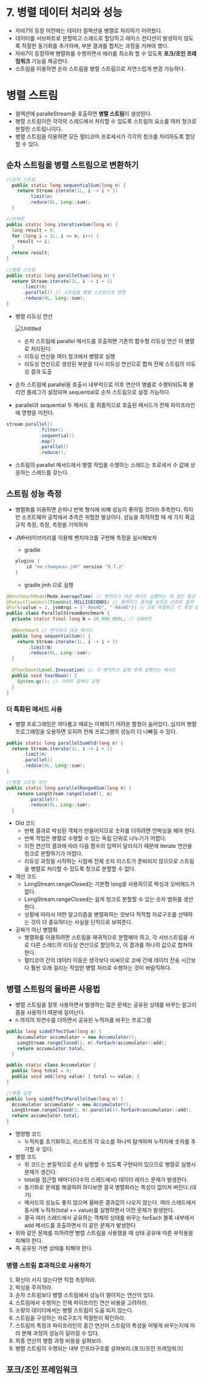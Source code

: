 # 7. 병렬 데이터 처리와 성능

- 자바7의 등장 이전에는 데이터 컬렉션을 병렬로 처리하기 어려웠다.
- 데이터를 서브파트로 분할하고 스레드로 할당하고 레이스 컨디션이 발생하지 않도록 적절한 동기화를 추가하며, 부분 결과를 합치는 과정을 거쳐야 했다.
- 자바7이 등장하며 병렬화를 수행하면서 에러를 최소화 할 수 있도록 **포크/조인 프레임워크** 기능을 제공한다.
- 스트림을 이용하면 순자 스트림을 병렬 스트림으로 자연스럽게 변경 가능하다.

# 병렬 스트림

- 컬렉션에 paralleStream을 호출하면 **병렬 스트림**이 생성된다.
- 병렬 스트림이란 각각의 스레드에서 처리할 수 있도록 스트림의 요소를 여러 청크로 분할한 스트림니이다.
- 병렬 스트림을 이용하면 모든 멀티코어 프로세서가 각각의 청크를 처리하도록 할당할 수 있다.

## 순차 스트림을 병렬 스트림으로 변환하기

```java
//순차 스트림
  public static long sequentialSum(long n) {
    return Stream.iterate(1L, i -> i + 1)
        .limit(n)
        .reduce(0L, Long::sum);
  }

//반복문
public static long iterativeSum(long n) {
  long result = 0;
  for (long i = 1L; i <= n; i++) {
    result += i;
  }
  return result;
}
  
//병렬 스트림
public static long parallelSum(long n) {
  return Stream.iterate(1L, i -> i + 1)
      .limit(n)
      .parallel() // 스트림을 병렬 스트림으로 변환
      .reduce(0L, Long::sum);
}
```

- 병렬 리듀싱 연산

  ![Untitled](./img/Untitled.png)

    - 순차 스트림에 parallel 메서드를 호출하면 기존의 함수형 리듀싱 연산 이 병렬로 처리된다.
    - 리듀싱 연산을 여러 청크에서 병렬로 실행
    - 리듀싱 연산으로 생성된 부분을 다시 리듀싱 연산으로 합쳐 전체 스트림의 리듀싱 결과 도출
- 순차 스트림에 parallel을 호출시 내부적으로 이후 연산이 병롤로 수행되되도록 불리언 플래그가 설정되며 sequential로 순차 스트림으로 설정 가능하다.
- parallel과 sequential 두 메서드 중 최종적으로 호출된 메서드가 전체 파이프라인에 영향을 미친다.

```java
stream.parallel()
			.filter()
			.sequential()
			.map()
			.parallel()
			.reduce();
```

- 스트림의 parallel 메서드에서 병렬 작업을 수행하는 스레드는 프로세서 수 값에 상응하는 스레드를 갖는다.

## 스트림 성능 측정

- 병렬화를 이용하면 순차나 반복 형식에 비해 성능이 좋아질 것이라 추측한다. 하지만 소프트웨어 공학에서 추측은 위험한 발상이다. 성능을 최적하할 때 세 가지 확금 규칙 측정, 측정, 측정을 기억하자
- JMH라이브러리를 이용해 벤치마크를 구현해 측정을 실시해보자
    - gradle

    ```java
    plugins {
        id "me.champeau.jmh" version "0.7.2"
    }
    ```

    - gradle jmh 으로 실행

```java
@BenchmarkMode(Mode.AverageTime) // 벤치마크 대상 메서드 실행하는 데 걸린 평균 시간 측정
@OutputTimeUnit(TimeUnit.MILLISECONDS) // 벤치마크 결과를 밀리초 단위로 출력
@Fork(value = 2, jvmArgs = {"-Xms4G", "-Xmx4G"}) // 2회 측정하고 각 측정 결과를 평균내어 반환
public class ParallelStreamBenchmark {
  private static final long N = 10_000_000L; // 1000만
  
  @Benchmark // 벤치마크 대상 메서드
  public long sequentialSum() {
    return Stream.iterate(1L, i -> i + 1)
        .limit(N)
        .reduce(0L, Long::sum);
  }
  
  @TearDown(Level.Invocation) // 각 벤치마크 실행 후에 실행되는 메서드
  public void tearDown() {
    System.gc(); // 가비지 컬렉터 실행
  }
}
```

### 더 특화된 메서드 사용

- 병렬 프로그래밍은 까다롭고 때로는 이해하기 어려운 함정이 숨어있다. 심지어 병렬 프로그래밍을 오용하면 오히려 전체 프로그램의 성능이 더 나빠질 수 있다.

```java
public static long parallelSumOld(long n) {
  return Stream.iterate(1L, i -> i + 1)
      .limit(n)
      .parallel()
      .reduce(0L, Long::sum);
}

//병렬 스트림 개선
public static long parallelRangedSum(long n) {
    return LongStream.rangeClosed(1, n)
        .parallel()
        .reduce(0L, Long::sum);
  }
```

- Old 코드
    - 반복 결과로 박싱된 객체가 만들어지므로 숫자를 더하려면 언박싱을 해야 한다.
    - 반복 작업은 병렬로 수행할 수 있는 독립 단위로 나누기가 어렵다.
    - 이전 연산의 결과에 따라 다음 함수의 입력이 달라지기 때문에 iterate 연산을 청크로 분할하기가 어렵다.
    - 리듀싱 과정을 시작하는 시점에 전체 숫자 리스트가 준비되지 않으므로 스트림을 병렬로 처리할 수 있도록 청크로 분할할 수 없다.
- 개선 코드
    - LongStream.rangeClosed는 기본형 long을 사용하므로 박싱과 오버헤드가 없다.
    - LongStream.rangeClosed는 쉽게 청크로 분할할 수 있는 숫자 범위를 생산한다.
    - 상황에 따라서 어떤 알고리즘을 병렬화하는 것보다 적적할 자료구조를 선택하는 것이 더 중요하다는 사실을 단적으로 보여준다.
- 공짜가 아닌 병렬화
    - 병렬화를 이용하려면 스트림을 재귀적으로 분할해야 하고,  각 서브스트림을 서로 다른 스레드의 리듀싱 연산으로 할당하고, 이 결과를 하나의 값으로 합쳐야 한다.
    - 멀티코어 간의 데이터 이동은 생각보다 비싸므로 코에 간에 데이터 전송 시간보다 훨씬 오래 걸리는 작업만 병렬 처리로 수행하는 것이 바람직하다.

## 병렬 스트림의 올바른 사용법

- 병렬 스트림을 잘못 사용하면서 발생하는 많은 문제는 공유된 상태를 바꾸는 알고리즘을 사용하기 때문에 일어난다.
- n 까지의 자연수를 더하면서 공유된 누적자를 바꾸는 프로그램

```java
public long sideEffectSum(long n) {
    Accumulator accumulator = new Accumulator();
    LongStream.rangeClosed(1, n).forEach(accumulator::add);
    return accumulator.total;
  }

public static class Accumulator {
  public long total = 0;
  public void add(long value) { total += value; }
}

//병렬 실행
public long sideEffectParallelSum(long n) {
  Accumulator accumulator = new Accumulator();
  LongStream.rangeClosed(1, n).parallel().forEach(accumulator::add);
  return accumulator.total;
}
```

- 명령형 코드
    - 누적자를 초기화하고, 리스트의 각 요소를 하나씩 탐색하며 누적자에 숫자를 추가할 수 있다.
- 병렬 코드
    - 위 코드는 본질적으로 순차 실행할 수 있도록 구현되어 있으므로 병렬로 실행시 문제가 생긴다.
    - total을 접근할 때마다(다수의 스레드에서) 데이터 레이스 문제가 발생한다.
    - 동기화로 문제를 해결하려 하다보면 결국 병렬화라는 특성이 없어져 버린다.(대기)
    - 메서드의 성능도 좋지 않으며 올바른 결과값이 나오지 않는다. 여러 스레드에서 동시에 누적자(total += value)를 실행하면서 이런 문제가 발생한다.
    - 결국 여러 스레드에서 공유하는 객체의 상태를 바꾸는 forEach 블록 내부에서 add 메서드를 호출하면서 이 같은 문제가 발생한다
- 위와 같은 문제를 피하려면 병렬 스트림을 사용했을 때 상태 공유에 따른 부작용을 피해야 한다.
- 즉 공유된 가변 상태를 피해야 한다.

### 병렬 스트림 효과적으로 사용하기

1. 확신이 서지 않는다면 직접 측정하라.
2. 박싱을 주의하라.
3. 순차 스트림보다 병렬 스트림에서 성능이 떨어지는 연산이 있다.
4. 스트림에서 수행하는 전체 파이프라인 연산 비용을 고려하라.
5. 소량의 데이터에서는 병렬 스트림이 도움 되지 않는다.
6. 스트림을 구성하는 자료구조가 적절한지 확인하라.
7. 스트림의 특정과 파이프라인의 중간 연산이 스트림의 특성을 어떻게 바꾸는지에 따라 분해 과정의 성능이 달라질 수 있다.
8. 최종 연산의 병합 과정 비용을 살펴보라.
9. 병렬 스트림이 수행되는 내부 인프라구조를 살펴보라.(포크/조인 프레임워크)

## 포크/조인 프레임워크